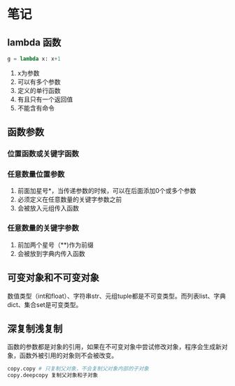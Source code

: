# 笔记
## lambda 函数
```python
g = lambda x: x+1
```
1. x为参数
2. 可以有多个参数
3. 定义的单行函数
4. 有且只有一个返回值
5. 不能含有命令
## 函数参数
### 位置函数或关键字函数
### 任意数量位置参数
1. 前面加星号*，当传递参数的时候，可以在后面添加0个或多个参数    
2. 必须定义在任意数量的关键字参数之前     
3. 会被放入元组传入函数
### 任意数量的关键字参数
1. 前加两个星号（**)作为前缀    
2. 会被放到字典内传入函数
## 可变对象和不可变对象
数值类型（int和float）、字符串str、元组tuple都是不可变类型。而列表list、字典dict、集合set是可变类型。
## 深复制浅复制
函数的参数都是对象的引用，如果在不可变对象中尝试修改对象，程序会生成新对象，函数外被引用的对象则不会被改变。
```python
copy.copy # 只复制父对象，不会复制父对象内部的子对象
copy.deepcopy 复制父对象和子对象
```

